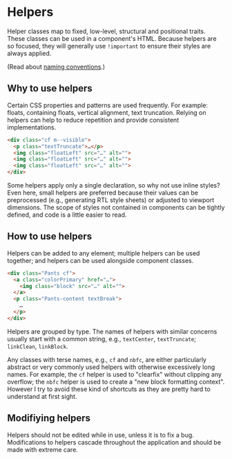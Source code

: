 # Helpers

Helper classes map to fixed, low-level, structural and positional traits.
These classes can be used in a component's HTML. Because helpers are so
focused, they will generally use `!important` to ensure their styles are always
applied.

(Read about [naming conventions](CSS-naming-conventions.md).)

## Why to use helpers

Certain CSS properties and patterns are used frequently. For example: floats,
containing floats, vertical alignment, text truncation. Relying on helpers
can help to reduce repetition and provide consistent implementations.

```html
<div class="cf m--visible">
  <p class="textTruncate">…</p>
  <img class="floatLeft" src="…" alt="">
  <img class="floatLeft" src="…" alt="">
  <img class="floatLeft" src="…" alt="">
</div>
```

Some helpers apply only a single declaration, so why not use inline styles?
Even here, small helpers are preferred because their values can be
preprocessed (e.g., generating RTL style sheets) or adjusted to viewport
dimensions. The scope of styles not contained in components can be tightly
defined, and code is a little easier to read.

## How to use helpers

Helpers can be added to any element; multiple helpers can be used together;
and helpers can be used alongside component classes.

```html
<div class="Pants cf">
  <a class="colorPrimary" href="…">
    <img class="block" src="…" alt="">
  </a>
  <p class="Pants-content textBreak">
    …
  </p>
</div>
```

Helpers are grouped by type. The names of helpers with similar concerns
usually start with a common string, e.g., `textCenter`, `textTruncate`;
`linkClean`, `linkBlock`.

Any classes with terse names, e.g., `cf` and `nbfc`, are either
particularly abstract or very commonly used helpers with otherwise
excessively long names. For example, the `cf` helper is used to "clearfix" without clipping any overflow; the `nbfc` helper is used to create a
"new block formatting context". However I try to avoid these kind of shortcuts as they are pretty hard to understand at first sight.

## Modifiying helpers

Helpers should not be edited while in use, unless it is to fix a bug.
Modifications to helpers cascade throughout the application and should be
made with extreme care.
